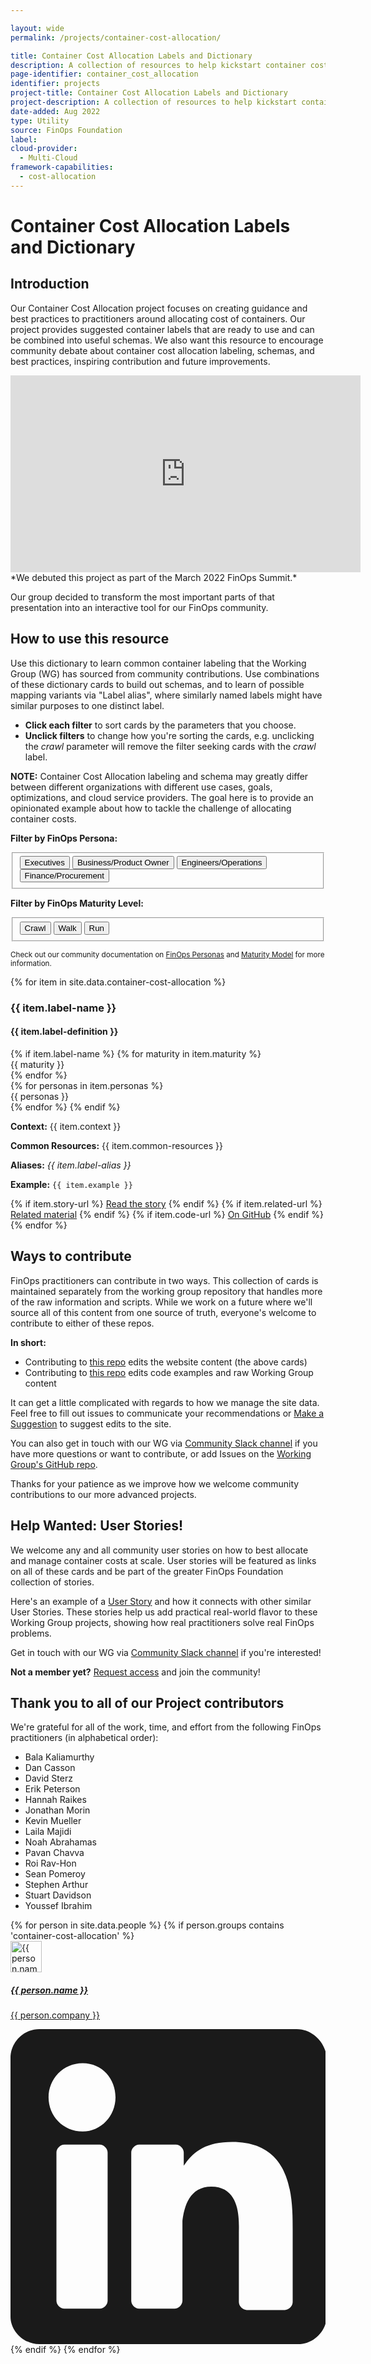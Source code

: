 ```yaml
---

layout: wide
permalink: /projects/container-cost-allocation/

title: Container Cost Allocation Labels and Dictionary
description: A collection of resources to help kickstart container cost allocation labeling, suggesting schemas to suit various personas and FinOps maturity levels.
page-identifier: container_cost_allocation
identifier: projects
project-title: Container Cost Allocation Labels and Dictionary
project-description: A collection of resources to help kickstart container cost allocation labeling, suggesting schemas to suit various personas and FinOps maturity levels.
date-added: Aug 2022
type: Utility
source: FinOps Foundation
label: 
cloud-provider: 
  - Multi-Cloud
framework-capabilities:
  - cost-allocation
---
```


# Container Cost Allocation Labels and Dictionary

## Introduction

Our Container Cost Allocation project focuses on creating guidance and best practices to practitioners around allocating cost of containers. 
Our project provides suggested container labels that are ready to use and can be combined into useful schemas. We also want this resource to encourage community debate about container cost allocation labeling, schemas, and best practices, inspiring contribution and future improvements.

<iframe width="560" height="315" src="https://www.youtube.com/embed/q0iuFU7qh8M?start=3868" title="YouTube video player" frameborder="0" allow="accelerometer;  clipboard-write; encrypted-media; gyroscope; picture-in-picture" allowfullscreen></iframe>
*We debuted this project as part of the March 2022 FinOps Summit.*

Our group decided to transform the most important parts of that presentation into an interactive tool for our FinOps community.

## How to use this resource

Use this dictionary to learn common container labeling that the Working Group (WG) has sourced from community contributions. Use combinations of these dictionary cards to build out schemas, and to learn of possible mapping variants via "Label alias", where similarly named labels might have similar purposes to one distinct label.

* **Click each filter** to sort cards by the parameters that you choose.
* **Unclick filters** to change how you're sorting the cards, e.g. unclicking the *crawl* parameter will remove the filter seeking cards with the *crawl* label.

**NOTE:** Container Cost Allocation labeling and schema may greatly differ between different organizations with different use cases, goals, optimizations, and cloud service providers. The goal here is to provide an opinionated example about how to tackle the challenge of allocating container costs.

<b>Filter by FinOps Persona:</b>
<fieldset data-filter-group class="mb-4">
  <button type="button" class="badge-dgrey" data-toggle=".executive">Executives</button>
  <button type="button" class="badge-dgrey" data-toggle=".business">Business/Product Owner</button>
  <button type="button" class="badge-dgrey" data-toggle=".engineering">Engineers/Operations</button>
  <button type="button" class="badge-dgrey" data-toggle=".finance">Finance/Procurement</button>
</fieldset>

<b>Filter by FinOps Maturity Level:</b>
<fieldset data-filter-group>
  <button type="button" class="badge-dgrey" data-toggle=".crawl">Crawl</button>
  <button type="button" class="badge-dgrey" data-toggle=".walk">Walk</button>
  <button type="button" class="badge-dgrey" data-toggle=".run">Run</button>
</fieldset>

<sup>Check out our community documentation on [FinOps Personas](/framework/personas) and [Maturity Model](/framework/maturity-model) for more information.
</sup>

<div class="flex flex-col md:flex-row flex-wrap items-stretch mt-4 js-waste" id="js-waste">
{% for item in site.data.container-cost-allocation %}
  <div class="md:w-1/2 p-3 flex items-stretch mix {% if item.label-name %}{% for label in item.label-name %}{{ label | downcase }} {% endfor %}{% endif %} {% if item.maturity == 'crawl' %} crawl {% elsif item.maturity == 'walk' %} walk {% elsif item.maturity == 'run' %} run {% endif %} {% if item.personas contains 'executive' %} executive {% endif %} {% if item.personas contains 'business' %} business {% endif %} {% if item.personas contains 'engineering' %} engineering {% endif %} {% if item.personas contains 'finance' %} finance {% endif %}">
    <div class="w-full bg-gray-100 rounded-lg px-6 py-8 border-solid border-gray-100 border hover:border-green-500 transition-colors duration-200 shadow-sm cursor-pointer">
      <h3 class="text-xl font-bold text-gray-700 mb-2 mt-0 leading-6">{{ item.label-name }}</h3>
      <h4 class="my-4 mt-0 text-base font-normal text-gray-700 tracking-tight">{{ item.label-definition }}</h4>
      <div class="my-2">
        {% if item.label-name %} 
          {% for maturity in item.maturity %}
            <div class="text-xs font-semibold text-gray-700 tracking-wider uppercase inline-block pr-4 py-px">{{ maturity }}</div>
          {% endfor %}<br>
          {% for personas in item.personas %}
            <div class="text-xs font-semibold text-gray-700 tracking-wider uppercase inline-block pr-4 py-px">{{ personas }}</div>
          {% endfor %}
        {% endif %}
      </div>
      <p><strong>Context:</strong> {{ item.context }}</p>
      <p><strong>Common Resources:</strong> {{ item.common-resources }}</p>
      <p><strong>Aliases:</strong> <em>{{ item.label-alias }}</em></p>
      <p><strong>Example:</strong> <code>{{ item.example }}</code></p>
      <div>
      {% if item.story-url %}
        <a class="py-1 px-2 shadow-sm text-sm rounded-md text-white bg-green-500 hover:bg-green-600 transition-colors duration-200 mb-1 inline-block" href="{{ item.story-url }}">Read the story</a>
      {% endif %}
      {% if item.related-url %}
        <a class="py-1 px-2 shadow-sm text-sm rounded-md text-white bg-green-500 hover:bg-green-600 transition-colors duration-200 mb-1 inline-block" href="{{ item.related-url }}">Related material</a>
      {% endif %}
      {% if item.code-url %}
        <a class="py-1 px-2 shadow-sm text-sm rounded-md text-white bg-green-500 hover:bg-green-600 transition-colors duration-200 mb-1 inline-block" href="{{ item.code-url }}">On GitHub</a>
      {% endif %}
      </div>
    </div>
  </div>
{% endfor %}
</div>

## Ways to contribute
FinOps practitioners can contribute in two ways. This collection of cards is maintained separately from the working group repository that handles more of the raw information and scripts. While we work on a future where we'll source all of this content from one source of truth, everyone's welcome to contribute to either of these repos.

**In short:**
* Contributing to [this repo](https://github.com/finopsfoundation/framework) edits the website content (the above cards)
* Contributing to [this repo](https://github.com/finopsfoundation/sig-containers) edits code examples and raw Working Group content

It can get a little complicated with regards to how we manage the site data. Feel free to fill out issues to communicate your recommendations or <a href="javascript:void(0);" onclick="modalToggle('modal-contribute')">Make a Suggestion</a> to suggest edits to the site.

You can also get in touch with our WG via [Community Slack channel](https://finopsfoundation.slack.com/archives/C0180PC67T2) if you have more questions or want to contribute, or add Issues on the [Working Group's GitHub repo](https://github.com/finopsfoundation/sig-containers).

Thanks for your patience as we improve how we welcome community contributions to our more advanced projects.

## Help Wanted: User Stories!

We welcome any and all community user stories on how to best allocate and manage container costs at scale. User stories will be featured as links on all of these cards and be part of the greater FinOps Foundation collection of stories.

Here's an example of a [User Story](https://www.finops.org/stories/avoid-and-simplify/) and how it connects with other similar User Stories. These stories help us add practical real-world flavor to these Working Group projects, showing how real practitioners solve real FinOps problems.

Get in touch with our WG via [Community Slack channel](https://finopsfoundation.slack.com/archives/C0180PC67T2) if you're interested!

**Not a member yet?** [Request access](http://finops.org/membership/) and join the community!

## Thank you to all of our Project contributors
<p>We're grateful for all of the work, time, and effort from the following FinOps practitioners (in alphabetical order):</p>
<ul>
<li>Bala Kaliamurthy</li>
<li>Dan Casson</li>
<li>David Sterz</li>
<li>Erik Peterson</li>
<li>Hannah Raikes</li>
<li>Jonathan Morin</li>
<li>Kevin Mueller</li>
<li>Laila Majidi</li>
<li>Noah Abrahamas</li>
<li>Pavan Chavva</li>
<li>Roi Rav-Hon</li>
<li>Sean Pomeroy</li>
<li>Stephen Arthur</li>
<li>Stuart Davidson</li>
<li>Youssef Ibrahim</li>
</ul>

<div class="flex md:flex-row flex-wrap items-stretch p-4 rounded-md mt-4">
{% for person in site.data.people %}
  {% if person.groups contains 'container-cost-allocation' %}
     <div class="w-1/2 md:w-1/3 p-2 flex">
      <a href="{{ person.linkedin-url }}" class="flex bg-gray-100 w-full items-stretch p-4 rounded-lg shadow-sm border-solid border-gray-200 border hover:-translate-y-1 hover:shadow-lg transition transform duration-500 hover:border-green-500">
          <div>
            <img src="/img/people/ambassadors/{{ person.image }}" alt="{{ person.name }}" width="50" class="rounded-full inline-block" />
          </div>
          <div class="flex-grow pl-4">
            <h5 class="mt-2 mb-1 leading-tight font-bold">{{ person.name }}</h5>
            <p class="m-0 leading-tight text-sm">{{ person.company }}</p>
          </div>
          <div>
            <svg class="h-4 w-4" fill="currentColor" viewBox="0 0 24 24" aria-hidden="true">
              <path class="st0" d="M21.8,0H2.2C1,0,0,1,0,2.2v19.7C0,23,1,24,2.2,24h19.7c1.2,0,2.2-1,2.2-2.2V2.2C24,1,23,0,21.8,0z M7.4,20.7
                c0,0.3-0.3,0.6-0.6,0.6H4.1c-0.3,0-0.6-0.3-0.6-0.6V9.4c0-0.3,0.3-0.6,0.6-0.6h2.7c0.3,0,0.6,0.3,0.6,0.6V20.7z M5.5,7.8
                C4,7.8,2.9,6.6,2.9,5.2S4,2.6,5.5,2.6S8,3.8,8,5.2S6.9,7.8,5.5,7.8z M21.5,20.8c0,0.3-0.3,0.6-0.6,0.6H18c-0.3,0-0.6-0.3-0.6-0.6
                v-5.3c0-0.8,0.2-3.5-2.1-3.5c-1.8,0-2.1,1.8-2.2,2.6v6.1c0,0.3-0.3,0.6-0.6,0.6H9.8c-0.3,0-0.6-0.3-0.6-0.6V9.4
                c0-0.3,0.3-0.6,0.6-0.6h2.8c0.3,0,0.6,0.3,0.6,0.6v1c0.7-1,1.6-1.8,3.7-1.8c4.6,0,4.6,4.3,4.6,6.7L21.5,20.8L21.5,20.8z"/>
            </svg>
          </div>
      </a>
    </div>
  {% endif %}
{% endfor %}
</div>